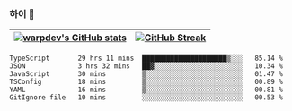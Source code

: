 
### 하이 👋
[![warpdev's GitHub stats](https://github-readme-stats.vercel.app/api?username=warpdev&show_icons=true&theme=vue-dark)](#) |[![GitHub Streak](https://github-readme-streak-stats.herokuapp.com/?user=warpdev&theme=dark)](#)
--- | --- |
<!--START_SECTION:waka-->

```text
TypeScript       29 hrs 11 mins  █████████████████████▒░░░   85.14 %
JSON             3 hrs 32 mins   ██▓░░░░░░░░░░░░░░░░░░░░░░   10.34 %
JavaScript       30 mins         ▒░░░░░░░░░░░░░░░░░░░░░░░░   01.47 %
TSConfig         18 mins         ▒░░░░░░░░░░░░░░░░░░░░░░░░   00.89 %
YAML             16 mins         ▒░░░░░░░░░░░░░░░░░░░░░░░░   00.81 %
GitIgnore file   10 mins         ░░░░░░░░░░░░░░░░░░░░░░░░░   00.53 %
```

<!--END_SECTION:waka-->

<!--
**warpdev/warpdev** is a ✨ _special_ ✨ repository because its `README.md` (this file) appears on your GitHub profile.

Here are some ideas to get you started:

- 🔭 I’m currently working on ...
- 🌱 I’m currently learning ...
- 👯 I’m looking to collaborate on ...
- 🤔 I’m looking for help with ...
- 💬 Ask me about ...
- 📫 How to reach me: ...
- 😄 Pronouns: ...
- ⚡ Fun fact: ...
-->
